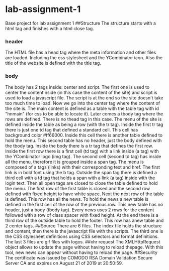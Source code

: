 # lab-assignment-1
Base project for lab assignment 1
##Structure
The structure starts with a html tag and finishes with a html close tag.
### header
The HTML file has a head tag where the meta information and other files are loaded. Including the css stylesheet and the YCombinator icon.
Also the title of the website is defined with the title tag.
### body
The body has 2 tags inside: center and script. The first one is used to center the content nside (in this case the content of the site) and script is used to load a javascript file. The script is at the end so the site doesn't take too much time to load.
Now we go into the center tag where the content of the site is. The main content is defined as a table with the table tag with id "hnmain" (for css to be able to locate it). Later comes a tbody tag where the rows are defined. There is no thead tag in this case.
The menu of the site is defined inside the table as being a row (with the tr tag). Inside the first tr tag there is just one td tag that defined a standard cell. This cell has background color #ff66000. Inside this cell there is another table defined to hold the menu. This second table has no header, just the body defined with the tbody tag. Inside the body there is a tr tag that defines the first row. Inside the first row there is a first cell (td tag) with a link inside (a tag) with the YCombinator logo (img tag). The second cell (second td tag) has inside all the menu, therefore it is grouped inside a span tag. The menu is composed of a tags (links) with their corresponding text and href. The first link is in bold font using the b tag. Outside the span tag there is defined a third cell with a td tag that holds a span with a link (a tag) inside with the login text. Then all open tags are closed to close the table defined to hold the menu.
The first row of the first table is closed and the second row defined with fixed height to have white space. Next the next row of the table is defined. This row has all the news. To hold the news a new table is defined in the first cell of the row of the previous row. This new table has no header, just a body (tbody tag). Every news uses 2 rows for the content followed with a row of class spacer with fixed height.
At the end there is a third row of the outside table to hold the footer. This row has anew table and 2 center tags.
##Source
There are 6 files. The index file holds the structure and content, then there is the javascript file with the scripts. The third one is the CSS stylesheet definitions using CSS selectors and format definitions. The last 3 files are gif files with logos.
##xhr request
The XMLHttpRequest object allows to update the page without having to reload thepage. With this tool, new news can appear without having to reload the page.
##Security
The certificate was issued by COMODO RSA Domain Validation Secure Server CA and expires on August 21 of 2019 at 20:50:59.
